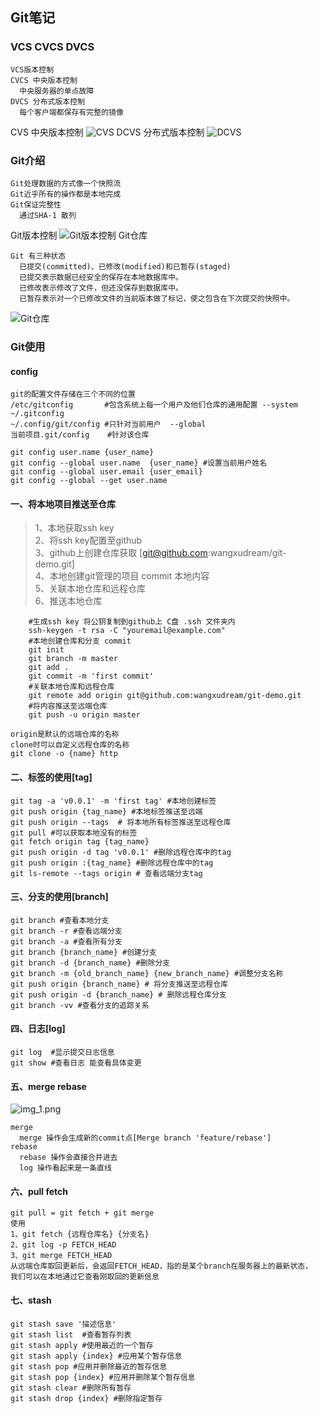 ## Git笔记

### VCS CVCS DVCS

```text
VCS版本控制
CVCS 中央版本控制
  中央服务器的单点故障
DVCS 分布式版本控制
  每个客户端都保存有完整的镜像
```

CVS 中央版本控制
![CVS](img_2.png)
DCVS 分布式版本控制
![DCVS](img_3.png)

### Git介绍

```text
Git处理数据的方式像一个快照流
Git近乎所有的操作都是本地完成
Git保证完整性
  通过SHA-1 散列
```

Git版本控制
![Git版本控制](img_4.png)
Git仓库

```text
Git 有三种状态
  已提交(committed)、已修改(modified)和已暂存(staged)
  已提交表示数据已经安全的保存在本地数据库中。 
  已修改表示修改了文件，但还没保存到数据库中。 
  已暂存表示对一个已修改文件的当前版本做了标记，使之包含在下次提交的快照中。
```

![Git仓库](img_5.png)

### Git使用

#### config

```text
git的配置文件存储在三个不同的位置
/etc/gitconfig       #包含系统上每一个用户及他们仓库的通用配置 --system
~/.gitconfig
~/.config/git/config #只针对当前用户  --global
当前项目.git/config    #针对该仓库
```

```text
git config user.name {user_name}
git config --global user.name  {user_name} #设置当前用户姓名
git config --global user.email {user_email}
git config --global --get user.name
```

#### 一、将本地项目推送至仓库

> 1、本地获取ssh key  
> 2、将ssh key配置至github  
> 3、github上创建仓库获取  [git@github.com:wangxudream/git-demo.git]  
> 4、本地创建git管理的项目 commit 本地内容   
> 5、关联本地仓库和远程仓库  
> 6、推送本地仓库

```shell
    #生成ssh key 将公钥复制到github上 C盘 .ssh 文件夹内
    ssh-keygen -t rsa -C "youremail@example.com"
    #本地创建仓库和分支 commit
    git init 
    git branch -m master
    git add .
    git commit -m 'first commit' 
    #关联本地仓库和远程仓库
    git remote add origin git@github.com:wangxudream/git-demo.git
    #将内容推送至远端仓库 
    git push -u origin master 
```

```text
origin是默认的远端仓库的名称
clone时可以自定义远程仓库的名称
git clone -o {name} http 

```

#### 二、标签的使用[tag]

```shell
git tag -a 'v0.0.1' -m 'first tag' #本地创建标签
git push origin {tag_name} #本地标签推送至远端
git push origin --tags  # 将本地所有标签推送至远程仓库
git pull #可以获取本地没有的标签
git fetch origin tag {tag_name}
git push origin -d tag 'v0.0.1' #删除远程仓库中的tag
git push origin :{tag_name} #删除远程仓库中的tag
git ls-remote --tags origin # 查看远端分支tag
```

#### 三、分支的使用[branch]

```shell
git branch #查看本地分支
git branch -r #查看远端分支
git branch -a #查看所有分支
git branch {branch_name} #创建分支
git branch -d {branch_name} #删除分支
git branch -m {old_branch_name} {new_branch_name} #调整分支名称
git push origin {branch_name} # 将分支推送至远程仓库
git push origin -d {branch_name} # 删除远程仓库分支
git branch -vv #查看分支的追踪关系
```

#### 四、日志[log]

```text
git log  #显示提交日志信息
git show #查看日志 能查看具体变更
```

#### 五、merge rebase

![img_1.png](img_1.png)

```text
merge
  merge 操作会生成新的commit点[Merge branch 'feature/rebase']
rebase
  rebase 操作会直接合并进去
  log 操作看起来是一条直线
```

#### 六、pull fetch

```text
git pull = git fetch + git merge
使用
1、git fetch {远程仓库名} {分支名}
2、git log -p FETCH_HEAD
3、git merge FETCH_HEAD
从远端仓库取回更新后，会返回FETCH_HEAD，指的是某个branch在服务器上的最新状态，
我们可以在本地通过它查看刚取回的更新信息
```

#### 七、stash

```text
git stash save '描述信息'
git stash list  #查看暂存列表
git stash apply #使用最近的一个暂存
git stash apply {index} #应用某个暂存信息
git stash pop #应用并删除最近的暂存信息
git stash pop {index} #应用并删除某个暂存信息
git stash clear #删除所有暂存
git stash drop {index} #删除指定暂存
```

